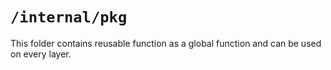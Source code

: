 # `/internal/pkg`

This folder contains reusable function as a global function and can be used on every layer.